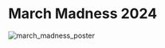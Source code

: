 # March Madness 2024


![march_madness_poster](https://github.com/user-attachments/assets/f362ac7e-a3db-489e-8b47-b17bf72d7701)
